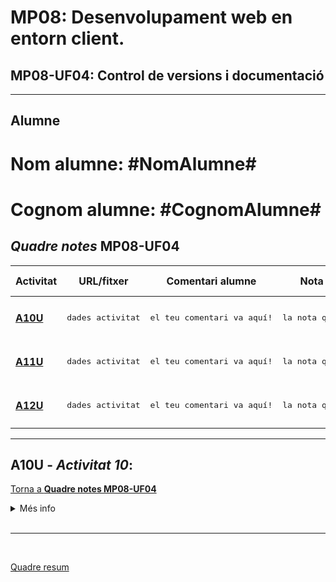 # **MP08**: Desenvolupament web en entorn client.
## **MP08-UF04**: Control de versions i documentació

<hr>

## Alumne
# Nom alumne:       **#NomAlumne#**
# Cognom alumne:    **#CognomAlumne#**

## *Quadre notes* **MP08-UF04**

|Activitat|URL/fitxer|Comentari alumne|Nota segons l'alumne|Nota professor| 
|---|---|---|---|---| 
|[**A10U**](./README.md)|<pre>dades activitat</pre>|<pre>el teu comentari va aquí!</pre>|<pre>la nota que tu creus va aquí!</pre>|<code>**Aquesta nota la possarà el professor!**</code>|
|[**A11U**](./README.md)|<pre>dades activitat</pre>|<pre>el teu comentari va aquí!</pre>|<pre>la nota que tu creus va aquí!</pre>|<code>**Aquesta nota la possarà el professor!**</code>|
|[**A12U**](./README.md)|<pre>dades activitat</pre>|<pre>el teu comentari va aquí!</pre>|<pre>la nota que tu creus va aquí!</pre>|<code>**Aquesta nota la possarà el professor!**</code>| 

<hr>

## **A10U** - *Activitat 10*: 

[Torna a **Quadre notes MP08-UF04**](./README.md#quadre-notes-mp08-uf04)

<details>

<summary>Més info</summary>

> **Descripció**: 
> 
> **Data inicial**:   23/03/2022 (15:00 h.)
> 
> **Data tancament**: 30/03/2022 (23:59 h.)

</details>
<br>
<hr>
<br>

[Quadre resum](../README.md#quadre-resum-entregues-de-la-3a-avaluació-de-daw2)


